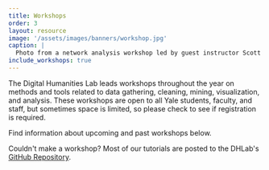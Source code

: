 ```yaml
---
title: Workshops
order: 3
layout: resource
image: '/assets/images/banners/workshop.jpg'
caption: |
  Photo from a network analysis workshop led by guest instructor Scott Weingart. Photo by Michael Marsland.
include_workshops: true
---
```


The Digital Humanities Lab leads workshops throughout the year on methods and tools related to data gathering, cleaning, mining, visualization, and analysis. These workshops are open to all Yale students, faculty, and staff, but sometimes space is limited, so please check to see if registration is required.

Find information about upcoming and past workshops below. 

Couldn't make a workshop? Most of our tutorials are posted to the DHLab's <a href='https://github.com/YaleDHLab/lab-workshops' target='_blank'>GitHub Repository</a>.